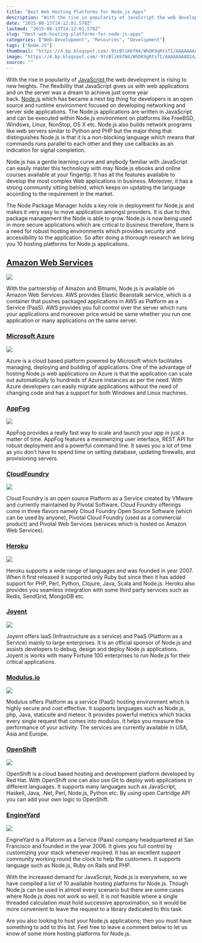 ```yaml
---
title: "Best Web Hosting Platforms for Node.js Apps"
description: "With the rise in popularity of JavaScript the web development is rising to new heights. The flexibility that JavaScript gives us with web applications and on the server was a dream to achieve just some year back. Node.js which has became a next big thing for developers is an open source and runtime environment focused on developing networking and server side applications. The Node.js applications are written in JavaScript and can be executed within Node.js environment on platforms like FreeBSD, Windows, Linux, NonStop, OS X etc. Node.js also builds network programs like web servers similar to Python and PHP but the major thing that distinguishes Node.js is that it is a non-blocking language which means that commands runs parallel to each other and they use callbacks as an indication for signal completion."
date: "2015-08-13T14:12:01.578Z"
lastmod: "2015-08-13T14:12:01.578Z"
slug: "best-web-hosting-platforms-for-node-js-apps"
categories: ["Web-Development", "Resources", "Development"]
tags: ["Node.JS"]
thumbnail: "https://4.bp.blogspot.com/-9tcBliK6fN4/WhDK9gRtsTI/AAAAAAAAD24/QWBZCzXmABQAxZkRCUNOI4gjcjO7EHLSgCLcBGAs/s400/nodejs.png"
image: "https://4.bp.blogspot.com/-9tcBliK6fN4/WhDK9gRtsTI/AAAAAAAAD24/QWBZCzXmABQAxZkRCUNOI4gjcjO7EHLSgCLcBGAs/s1600/nodejs.png"
source: ""
---
```



With the rise in popularity of [JavaScript ](https://en.wikipedia.org/wiki/JavaScript)the web development is rising to new heights. The flexibility that JavaScript gives us with web applications and on the server was a dream to achieve just some year back. [Node.js](https://nodejs.org/) which has became a next big thing for developers is an open source and runtime environment focused on developing networking and server side applications. The Node.js applications are written in JavaScript and can be executed within Node.js environment on platforms like FreeBSD, Windows, Linux, NonStop, OS X etc. Node.js also builds network programs like web servers similar to Python and PHP but the major thing that distinguishes Node.js is that it is a non-blocking language which means that commands runs parallel to each other and they use callbacks as an indication for signal completion.

Node.js has a gentle learning curve and anybody familiar with JavaScript can easily master this technology with may Node.js ebooks and online courses available at your fingertip. It has all the features available to develop the most complex Web applications in business. Moreover, it has a strong community sitting behind, which keeps on updating the language according to the requirement in the market.

The Node Package Manager holds a key role in deployment for Node.js and makes it very easy to move application amongst providers. It is due to this package management the Node is able to grow. Node.js is now being used in more secure applications which are critical to business therefore, there is a need for robust hosting environments which provides security and accessibility to the application. So after doing a thorough research we bring you 10 hosting platforms for Node.js applications.

## **[Amazon Web Services](http://aws.amazon.com/)**

![](http://i1135.photobucket.com/albums/m637/Maer007/WebSnippet/1439474308036_zpssysjrho4.jpeg)

With the partnership of Amazon and Bitnami, Node.js is available on Amazon Web Services. AWS provides Elastic Beanstalk service, which is a container that pushes packaged applications in AWS as Platform as a Service (PaaS). AWS provides you full control over the server which runs your applications and moreover price would be same whether you run one application or many applications on the same server.

### **[Microsoft Azure](http://azure.microsoft.com/en-us/)**

![](http://i1135.photobucket.com/albums/m637/Maer007/WebSnippet/1439474774896_zpsor1nips7.jpeg)

Azure is a cloud based platform powered by Microsoft which facilitates managing, deploying and building of applications. One of the advantage of hosting Node.js web applications on Azure is that the application can scale out automatically to hundreds of Azure instances as per the need. With Azure developers can easily migrate applications without the need of changing code and has a support for both Windows and Linux machines.

### **[AppFog](https://www.appfog.com/)**

![](http://i1135.photobucket.com/albums/m637/Maer007/WebSnippet/1439474578739_zpss2k25kxc.jpeg)

AppFog provides a really fast way to scale and launch your app in just a matter of time. AppFog features a mesmerizing user interface, REST API for robust deployment and a powerful command line. It saves you a lot of time as you don’t have to spend time on setting database, updating firewalls, and provisioning servers.

### **[CloudFoundry](http://pivotal.io/platform-as-a-service/pivotal-cloud-foundry)**

![](http://i1135.photobucket.com/albums/m637/Maer007/WebSnippet/1439474658303_zps2bwv1ifc.png)

Cloud Foundry is an open source Platform as a Service created by VMware and currently maintained by Pivotal Software. Cloud Foundry offerings come in three flavors namely Cloud Foundry Open Source Software (which can be used by anyone), Pivotal Cloud Foundry (used as a commercial product) and Pivotal Web Services (services which is hosted on Amazon Web Services).

### **[Heroku](https://www.heroku.com/)**

![](http://i1135.photobucket.com/albums/m637/Maer007/WebSnippet/1439474696600_zpsecjeylst.png)

Heroku supports a wide range of languages and was founded in year 2007\. When it first released it supported only Ruby but since then it has added support for PHP, Perl, Python, Clojure, Java, Scala and Node.js. Heroku also provides you seamless integration with some third party services such as Redis, SendGrid, MongoDB etc.

### **[Joyent](https://www.joyent.com/)**

![](http://i1135.photobucket.com/albums/m637/Maer007/WebSnippet/1439474734970_zpsq5xslxjd.png)

Joyent offers IaaS (Infrastructure as a service) and PaaS (Platform as a Service) mainly to large enterprises. It is an official sponsor of Node.js and assists developers to debug, design and deploy Node.js applications. Joyent is works with many Fortune 100 enterprises to run Node.js for their critical applications.

### **[Modulus.io](https://modulus.io/)**

![](http://i1135.photobucket.com/albums/m637/Maer007/WebSnippet/1439474801549_zpsao85n4wi.jpeg)

Modulus offers Platform as a service (PaaS) hosting environment which is highly secure and cost effective. It supports languages such as Node.js, php, Java, staticsite and meteor. It provides powerful metrics which tracks every single request that comes into modulus. It helps you measure the performance of your activity. The services are currently available in USA, Asia and Europe.

### **[OpenShift](https://www.openshift.com/)**

![](http://i1135.photobucket.com/albums/m637/Maer007/WebSnippet/1439474830628_zpsb0yzdzwj.png)

OpenShift is a cloud based hosting and development platform developed by Red Hat. With OpenShift one can also use Git to deploy web applications in different languages. It supports many languages such as JavaScript, Haskell, Java, .Net, Perl, Node.js, Python etc. By using open Cartridge API you can add your own logic to OpenShift.

### **[EngineYard](https://www.engineyard.com/)**

![](http://i1135.photobucket.com/albums/m637/Maer007/WebSnippet/1439474888956_zpswg8cyzj6.png)

EngineYard is a Platorm as a Service (Paas) company headquartered at San Francisco and founded in the year 2006\. It gives you full control by customizing your stack whenever required. It has an excellent support community working round the clock to help the customers. It supports language such as Node.js, Ruby on Rails and PHP.

With the increased demand for JavaScript, Node.js is everywhere, so we have compiled a list of 10 available hosting platforms for Node.js. Though Node.js can be used in almost every scenario but there are some cases where Node.js does not work so well. It is not feasible where a single threaded calculation must hold successive approximation, so it would be more convenient to leave the request to a library dedicated to this task.

Are you also looking to host your Node.js applications; then you must have something to add to this list. Feel free to leave a comment below to let us know of some more hosting platforms for Node.js.